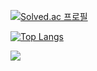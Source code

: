 [![Solved.ac
프로필](http://mazassumnida.wtf/api/v2/generate_badge?boj=dnjs0236)](https://solved.ac/dnjs0236)

[![Top Langs](https://github-readme-stats.vercel.app/api/top-langs/?username=Wish-baek)](https://github.com/Wish-baek/github-readme-stats)

 <img src="http://mazandi.herokuapp.com/api?handle={dnjs0236}&theme=warm"/>
<!--
**Wish-baek/Wish-baek** is a ✨ _special_ ✨ repository because its `README.md` (this file) appears on your GitHub profile.

Here are some ideas to get you started:

- 🔭 I’m currently working on ...
- 🌱 I’m currently learning ...
- 👯 I’m looking to collaborate on ...
- 🤔 I’m looking for help with ...
- 💬 Ask me about ...
- 📫 How to reach me: ...
- 😄 Pronouns: ...
- ⚡ Fun fact: ...
-->

